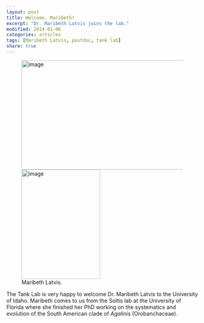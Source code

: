 ```yaml
---
layout: post
title: Welcome, Maribeth!
excerpt: "Dr. Maribeth Latvis joins the lab."
modified: 2014-01-06
categories: articles
tags: [Maribeth Latvis, postdoc, tank lab]
share: true
---
```

<figure>
	<a href="{{ site.url }}/images/maribeth.jpg"><img src="{{ site.url }}/images/maribeth.jpg" alt="image" width="500" height="286"></a>
	<a href="{{ site.url }}/images/maribeth2.jpg"><img src="{{ site.url }}/images/maribeth2.jpg" alt="image" width="206" height="286"></a>
	<figcaption>Maribeth Latvis</i>.</figcaption>
</figure>

The Tank Lab is very happy to welcome Dr. Maribeth Latvis to the University of Idaho.  Maribeth comes to us from the Soltis lab at the University of Florida where she finished her PhD working on the systematics and evolution of the South American clade of <i>Agalinis</i> (Orobanchaceae). 